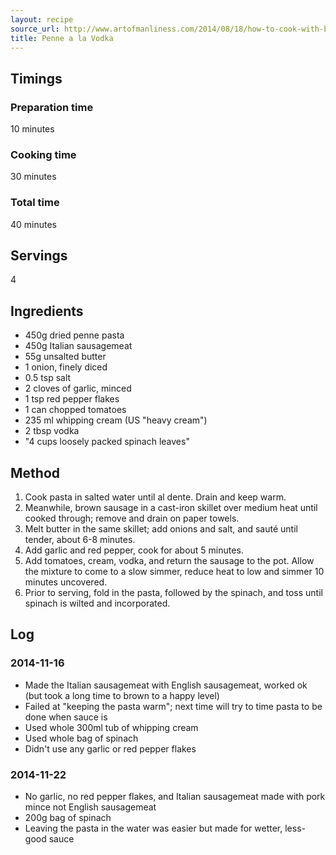```yaml
---
layout: recipe
source_url: http://www.artofmanliness.com/2014/08/18/how-to-cook-with-booze-5-mouth-watering-alcohol-infused-recipes/
title: Penne a la Vodka
---
```


## Timings

### Preparation time

10 minutes

### Cooking time

30 minutes

### Total time

40 minutes

## Servings

4

## Ingredients

* 450g dried penne pasta
* 450g Italian sausagemeat
* 55g unsalted butter
* 1 onion, finely diced
* 0.5 tsp salt
* 2 cloves of garlic, minced
* 1 tsp red pepper flakes
* 1 can chopped tomatoes
* 235 ml whipping cream (US "heavy cream")
* 2 tbsp vodka
* "4 cups loosely packed spinach leaves"

## Method

1. Cook pasta in salted water until al dente. Drain and keep warm.
2. Meanwhile, brown sausage in a cast-iron skillet over medium heat until cooked through; remove and drain on paper towels.
3. Melt butter in the same skillet; add onions and salt, and sauté until tender, about 6-8 minutes.
4. Add garlic and red pepper, cook for about 5 minutes.
5. Add tomatoes, cream, vodka, and return the sausage to the pot. Allow the mixture to come to a slow simmer, reduce heat to low and simmer 10 minutes uncovered.
6. Prior to serving, fold in the pasta, followed by the spinach, and toss until spinach is wilted and incorporated.

## Log

### 2014-11-16

* Made the Italian sausagemeat with English sausagemeat, worked ok (but took a long time to brown to a happy level)
* Failed at "keeping the pasta warm"; next time will try to time pasta to be done when sauce is
* Used whole 300ml tub of whipping cream
* Used whole bag of spinach
* Didn't use any garlic or red pepper flakes

### 2014-11-22

* No garlic, no red pepper flakes, and Italian sausagemeat made with pork mince not English sausagemeat
* 200g bag of spinach
* Leaving the pasta in the water was easier but made for wetter, less-good sauce
